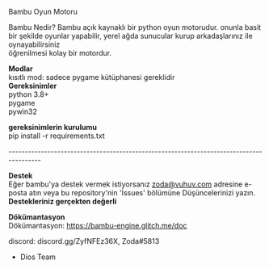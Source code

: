 Bambu Oyun Motoru 


Bambu Nedir?
Bambu açık kaynaklı bir python oyun motorudur. onunla basit bir şekilde oyunlar yapabilir, yerel ağda sunucular kurup arkadaşlarınız ile oynayabilirsiniz<br>
öğrenilmesi kolay bir motordur.<br>

**Modlar**<br>
kısıtlı mod: sadece pygame kütüphanesi gereklidir<br>
**Gereksinimler**<br>
python 3.8+<br>
pygame<br>
pywin32<br>

**gereksinimlerin kurulumu**<br>
pip install -r requirements.txt<br>

----------------------------------------------------------------------------------------<br>

**Destek**<br>
Eğer bambu'ya destek vermek istiyorsanız zoda@vuhuv.com adresine e-posta atın veya bu repository'nin 'İssues' bölümüne Düşüncelerinizi yazın.<br>
**Destekleriniz gerçekten değerli**<br>

**Dökümantasyon**<br>
Dökümantasyon: https://bambu-engine.glitch.me/doc<br>

discord: discord.gg/ZyfNFEz36X, Zoda#5813<br>
- Dios Team<br>
